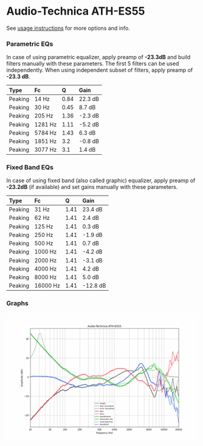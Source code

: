 # Audio-Technica ATH-ES55
See [usage instructions](https://github.com/jaakkopasanen/AutoEq#usage) for more options and info.

### Parametric EQs
In case of using parametric equalizer, apply preamp of **-23.3dB** and build filters manually
with these parameters. The first 5 filters can be used independently.
When using independent subset of filters, apply preamp of **-23.3 dB**.

| Type    | Fc      |    Q | Gain    |
|:--------|:--------|:-----|:--------|
| Peaking | 14 Hz   | 0.84 | 22.3 dB |
| Peaking | 30 Hz   | 0.45 | 8.7 dB  |
| Peaking | 205 Hz  | 1.36 | -2.3 dB |
| Peaking | 1281 Hz | 1.11 | -5.2 dB |
| Peaking | 5784 Hz | 1.43 | 6.3 dB  |
| Peaking | 1851 Hz | 3.2  | -0.8 dB |
| Peaking | 3077 Hz | 3.1  | 1.4 dB  |

### Fixed Band EQs
In case of using fixed band (also called graphic) equalizer, apply preamp of **-23.2dB**
(if available) and set gains manually with these parameters.

| Type    | Fc       |    Q | Gain     |
|:--------|:---------|:-----|:---------|
| Peaking | 31 Hz    | 1.41 | 23.4 dB  |
| Peaking | 62 Hz    | 1.41 | 2.4 dB   |
| Peaking | 125 Hz   | 1.41 | 0.3 dB   |
| Peaking | 250 Hz   | 1.41 | -1.9 dB  |
| Peaking | 500 Hz   | 1.41 | 0.7 dB   |
| Peaking | 1000 Hz  | 1.41 | -4.2 dB  |
| Peaking | 2000 Hz  | 1.41 | -3.1 dB  |
| Peaking | 4000 Hz  | 1.41 | 4.2 dB   |
| Peaking | 8000 Hz  | 1.41 | 5.0 dB   |
| Peaking | 16000 Hz | 1.41 | -12.8 dB |

### Graphs
![](./Audio-Technica%20ATH-ES55.png)
